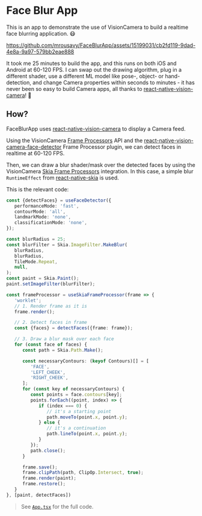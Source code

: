 # Face Blur App

This is an app to demonstrate the use of VisionCamera to build a realtime face blurring application. 😷

https://github.com/mrousavy/FaceBlurApp/assets/15199031/cb2fd119-9dad-4e8a-9a97-579bb2eae888

It took me 25 minutes to build the app, and this runs on both iOS and Android at 60-120 FPS.
I can swap out the drawing algorithm, plug in a different shader, use a different ML model like pose-, object- or hand-detection, and change Camera properties within seconds to minutes - it has never been so easy to build Camera apps, all thanks to [react-native-vision-camera](https://github.com/mrousavy/react-native-vision-camera)! 🚀

## How?

FaceBlurApp uses [react-native-vision-camera](https://github.com/mrousavy/react-native-vision-camera) to display a Camera feed.

Using the VisionCamera [Frame Processors](https://react-native-vision-camera.com/docs/guides/frame-processors) API and the [react-native-vision-camera-face-detector](https://github.com/nonam4/react-native-vision-camera-face-detector) Frame Processor plugin, we can detect faces in realtime at 60-120 FPS.

Then, we can draw a blur shader/mask over the detected faces by using the VisionCamera [Skia Frame Processors](https://react-native-vision-camera.com/docs/guides/skia-frame-processors) integration. In this case, a simple blur `RuntimeEffect` from [react-native-skia](https://github.com/shopify/react-native-skia) is used.

This is the relevant code:

```ts
const {detectFaces} = useFaceDetector({
   performanceMode: 'fast',
   contourMode: 'all',
   landmarkMode: 'none',
   classificationMode: 'none',
});

const blurRadius = 25;
const blurFilter = Skia.ImageFilter.MakeBlur(
   blurRadius,
   blurRadius,
   TileMode.Repeat,
   null,
);
const paint = Skia.Paint();
paint.setImageFilter(blurFilter);

const frameProcessor = useSkiaFrameProcessor(frame => {
   'worklet';
   // 1. Render frame as it is
   frame.render();

   // 2. Detect faces in frame
   const {faces} = detectFaces({frame: frame});

   // 3. Draw a blur mask over each face
   for (const face of faces) {
      const path = Skia.Path.Make();

      const necessaryContours: (keyof Contours)[] = [
         'FACE',
         'LEFT_CHEEK',
         'RIGHT_CHEEK',
      ];
      for (const key of necessaryContours) {
         const points = face.contours[key];
         points.forEach((point, index) => {
            if (index === 0) {
               // it's a starting point
               path.moveTo(point.x, point.y);
            } else {
               // it's a continuation
               path.lineTo(point.x, point.y);
            }
         });
         path.close();
      }

      frame.save();
      frame.clipPath(path, ClipOp.Intersect, true);
      frame.render(paint);
      frame.restore();
   }
}, [paint, detectFaces])
```

> See [`App.tsx`](https://github.com/mrousavy/FaceBlurApp/blob/main/app/App.tsx) for the full code.
